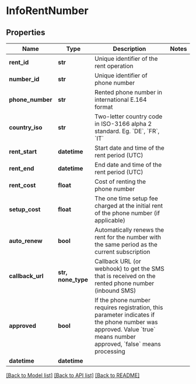 # InfoRentNumber


## Properties
Name | Type | Description | Notes
------------ | ------------- | ------------- | -------------
**rent_id** | **str** | Unique identifier of the rent operation | 
**number_id** | **str** | Unique identifier of phone number | 
**phone_number** | **str** | Rented phone number in international E.164 format | 
**country_iso** | **str** | Two-letter country code in ISO-3166 alpha 2 standard. Eg. &#x60;DE&#x60;, &#x60;FR&#x60;, &#x60;IT&#x60; | 
**rent_start** | **datetime** | Start date and time of the rent period (UTC) | 
**rent_end** | **datetime** | End date and time of the rent period (UTC) | 
**rent_cost** | **float** | Cost of renting the phone number | 
**setup_cost** | **float** | The one time setup fee charged at the initial rent of the phone number (if applicable) | 
**auto_renew** | **bool** | Automatically renews the rent for the number with the same period as the current subscription | 
**callback_url** | **str, none_type** | Callback URL (or webhook) to get the SMS that is received on the rented phone number (inbound SMS) | 
**approved** | **bool** | If the phone number requires registration, this parameter indicates if the phone number was approved. Value &#x60;true&#x60; means number approved, &#x60;false&#x60; means processing | 
**datetime** | **datetime** |  | 

[[Back to Model list]](../../README.md#models) [[Back to API list]](../../README.md#available-methods) [[Back to README]](../../README.md)


